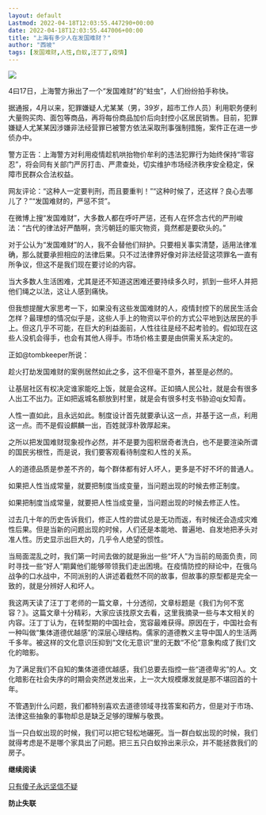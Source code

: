 ```yaml
---
layout: default
Lastmod: 2022-04-18T12:03:55.447290+00:00
date: 2022-04-18T12:03:55.447006+00:00
title: "上海有多少人在发国难财？"
author: "西坡"
tags: [发国难财,人性,白蚁,汪丁丁,疫情]
---
```


![](https://images.weserv.nl/?url=https%3A//mmbiz.qpic.cn/mmbiz_jpg/ewQwxBMndgxukOjHJfCTib2JcsLZYhS1wh9z9cLa0Pne3LCApd7ZGVANiaugbsnpmXeOZNx66cehk8RsVZjpUOIQ/640%3Fwx_fmt%3Djpeg)  

4曰17日，上海警方揪出了一个“发国难财”的“蛀虫”，人们纷纷拍手称快。

据通报，4月以来，犯罪嫌疑人尤某某（男，39岁，超市工作人员）利用职务便利大量购买肉、面包等商品，再将每份商品加价后向封控小区居民销售。目前，犯罪嫌疑人尤某某因涉嫌非法经营罪已被警方依法采取刑事强制措施，案件正在进一步侦办中。

警方正告：上海警方对利用疫情趁机哄抬物价牟利的违法犯罪行为始终保持“零容忍”，将会同有关部门严厉打击、严肃查处，切实维护市场经济秩序安全稳定，保障市民群众合法权益。

网友评论：“这种人一定要判刑，而且要重判！”“这种时候了，还这样？良心去哪儿了？”“发国难财的，严惩不贷”。

在微博上搜“发国难财”，大多数人都在呼吁严惩，还有人在怀念古代的严刑峻法：“古代的律法好严酷啊，贪污朝廷的赈灾物资，竟然都是要砍头的。”

对于公认为“发国难财”的人，我不会替他们辩护。只要相关事实清楚，适用法律准确，那么就要承担相应的法律后果。只不过法律界好像对非法经营这项罪名一直有所争议，但这不是我们现在要讨论的内容。

当大多数人生活困难，尤其是还不知道这困难还要持续多久时，抓到一些坏人并把他们绳之以法，这让人感到痛快。

但我想提醒大家思考一下，如果没有这些发国难财的人，疫情封控下的居民生活会怎样？最理想的情况似乎是，这些人手上的物资以平价的方式公平地到达居民的手上。但这几乎不可能，在巨大的利益面前，人性往往是经不起考验的。假如现在这些人没机会得手，也会有其他人得手。市场价格主要是由供需关系决定的。

正如@tombkeeper所说：

趁火打劫发国难财的案例居然如此之多，这不但毫不意外，甚至是必然的。

让基层社区有权决定谁家能吃上饭，就是会这样。正如搞人民公社，就是会有很多人出工不出力。正如把返城名额放到村里，就是会有很多村支书胁迫qj女知青。

人性一直如此，且永远如此。制度设计首先就要承认这一点，并基于这一点，利用这一点。而不是假设麒麟一出，百姓就淳朴敦厚起来。

之所以把发国难财现象视作必然，并不是要为囤积居奇者洗白，也不是要渲染所谓的国民劣根性，而是说，我们要客观看待制度和人性的关系。

人的道德品质是参差不齐的，每个群体都有好人坏人，更多是不好不坏的普通人。

如果把人性当成常量，就要把制度当成变量，当问题出现的时候去修正制度。

如果把制度当成常量，就要把人性当成变量，当问题出现的时候去修正人性。

过去几十年的历史告诉我们，修正人性的尝试总是无功而返，有时候还会造成灾难性后果。但是当新的问题出现的时候，人们还是本能地、普遍地、自发地把矛头对准人性。历史显示出巨大的，几乎令人绝望的惯性。

当局面混乱之时，我们第一时间去做的就是揪出一些“坏人”为当前的局面负责，同时寻找一些“好人”期冀他们能够带领我们走出困境。在疫情防控的辩论中，在俄乌战争的口水战中，不同派别的人讲述着截然不同的故事，但故事的原型都是完全一致的，就是分辨好人和坏人。

我这两天读了汪丁丁老师的一篇文章，十分透彻，文章标题是《我们为何不宽容？》。这篇文章十分精彩，大家应该找原文去看，这里我摘录一些与本文相关的内容。汪丁丁认为，在转型期的中国社会，宽容最难获得。原因在于，中国社会有一种叫做“集体道德优越感”的深层心理结构。儒家的道德教义主导中国人的生活两千多年。被这样的文化意识压抑到“文化无意识”里的无数“不伦”意象构成了我们文化的暗影。

为了满足我们不自知的集体道德优越感，我们总要去指控一些“道德卑劣”的人。文化暗影在社会失序的时期会突然迸发出来，上一次大规模爆发就是那不堪回首的十年。

不管遇到什么问题，我们都特别喜欢去道德领域寻找答案和药方，但是对于市场、法律这些抽象的事物却总是缺乏足够的理解与敬畏。

当一只白蚁出现的时候，我们可以把它轻松地碾死。当一群白蚁出现的时候，我们就得考虑是不是哪个家具出了问题。把三五只白蚁拎出来示众，并不能拯救我们的房子。

**继续阅读**  

[只有傻子永远坚信不疑](http://mp.weixin.qq.com/s?__biz=MzA3MTQ3MzY4Nw==&mid=2648098617&idx=1&sn=94bd05ae5ceddd24b9f5867adb127913&chksm=870f6841b078e157c85337d7ebd4ff2b29623b0febddf1bd0475e73d02bedf8fb0a0839c3273&scene=21#wechat_redirect)  

**防止失联**

